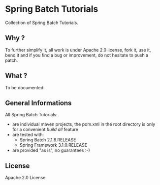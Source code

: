 # Spring Batch Tutorials

Collection of Spring Batch Tutorials.

## Why ?

To further simplify it, all work is under Apache 2.0 license, fork it, use it, bend it and if you find a bug or improvement, do not hesitate to push a patch.

## What ?

To be documented.

## General Informations

All Spring Batch Tutorials:

* are individual maven projects, the pom.xml in the root directory is only for a convenient _build all_ feature
* are tested with:
  * Spring Batch 2.1.8.RELEASE
  * Spring Framework 3.1.0.RELEASE
* are provided "as is", no guarantees :-)

## License

Apache 2.0 License
